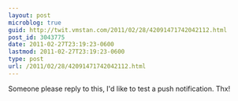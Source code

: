 ```yaml
---
layout: post
microblog: true
guid: http://twit.vmstan.com/2011/02/28/42091471742042112.html
post_id: 3043775
date: 2011-02-27T23:19:23-0600
lastmod: 2011-02-27T23:19:23-0600
type: post
url: /2011/02/28/42091471742042112.html
---
```

Someone please reply to this, I'd like to test a push notification. Thx!
